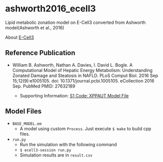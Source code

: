 # ashworth2016_ecell3

Lipid metabolic zonation model on E-Cell3 converted from Ashworth model(Ashworth et al., 2016)

About [E-Cell3](https://www.e-cell.org/projects/ecell3.html)

## Reference Publication
- William B. Ashworth, Nathan A. Davies, I. David L. Bogle. A Computational Model of Hepatic Energy Metabolism: Understanding Zonated Damage and Steatosis in NAFLD. PLoS Comput Biol. 2016 Sep 15;12(9):e1005105. doi: 10.1371/journal.pcbi.1005105. eCollection 2016 Sep. PubMed PMID: 27632189

  - Supporting Information: [S1 Code: XPPAUT Model File](https://doi.org/10.1371/journal.pcbi.1005105.s004)

## Model Files
- `BASE_MODEL.em`
  - A model using custom `Process`. Just execute `$ make` to build cpp files.
- `run.py`
  - Run the simulation with the following command
  - `$ ecell3-session run.py`
  - Simulation results are in `result.csv`
